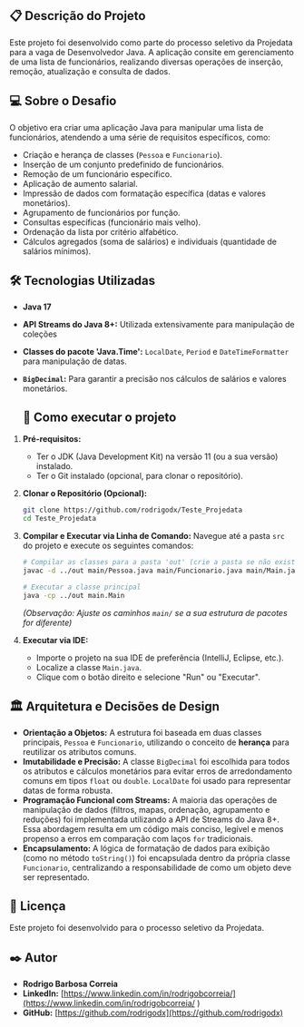 ## 📋 Descrição do Projeto

Este projeto foi desenvolvido como parte do processo seletivo da Projedata para a vaga de Desenvolvedor Java. A aplicação consite em gerenciamento de uma lista de funcionários, realizando diversas operações de inserção, remoção, atualização e consulta de dados.

## 💻 Sobre o Desafio

O objetivo era criar uma aplicação Java para manipular uma lista de funcionários, atendendo a uma série de requisitos específicos, como:
- Criação e herança de classes (`Pessoa` e `Funcionario`).
- Inserção de um conjunto predefinido de funcionários.
- Remoção de um funcionário específico.
- Aplicação de aumento salarial.
- Impressão de dados com formatação específica (datas e valores monetários).
- Agrupamento de funcionários por função.
- Consultas específicas (funcionário mais velho).
- Ordenação da lista por critério alfabético.
- Cálculos agregados (soma de salários) e individuais (quantidade de salários mínimos).

## 🛠️ Tecnologias Utilizadas
- **Java 17**
- **API Streams do Java 8+:** Utilizada extensivamente para manipulação de coleções 
- **Classes do pacote 'Java.Time':** `LocalDate`, `Period` e `DateTimeFormatter` para manipulação de datas.
- **`BigDecimal`:** Para garantir a precisão nos cálculos de salários e valores monetários.

  ## 🚀 Como executar o projeto

1.  **Pré-requisitos:**
    - Ter o JDK (Java Development Kit) na versão 11 (ou a sua versão) instalado.
    - Ter o Git instalado (opcional, para clonar o repositório).

2.  **Clonar o Repositório (Opcional):**
    ```bash
    git clone https://github.com/rodrigodx/Teste_Projedata
    cd Teste_Projedata
    ```

3.  **Compilar e Executar via Linha de Comando:**
    Navegue até a pasta `src` do projeto e execute os seguintes comandos:
    ```bash
    # Compilar as classes para a pasta 'out' (crie a pasta se não existir )
    javac -d ../out main/Pessoa.java main/Funcionario.java main/Main.java

    # Executar a classe principal
    java -cp ../out main.Main
    ```
    *(Observação: Ajuste os caminhos `main/` se a sua estrutura de pacotes for diferente)*

4.  **Executar via IDE:**
    - Importe o projeto na sua IDE de preferência (IntelliJ, Eclipse, etc.).
    - Localize a classe `Main.java`.
    - Clique com o botão direito e selecione "Run" ou "Executar".

## 🏛️ Arquitetura e Decisões de Design

- **Orientação a Objetos:** A estrutura foi baseada em duas classes principais, `Pessoa` e `Funcionario`, utilizando o conceito de **herança** para reutilizar os atributos comuns.
- **Imutabilidade e Precisão:** A classe `BigDecimal` foi escolhida para todos os atributos e cálculos monetários para evitar erros de arredondamento comuns em tipos `float` ou `double`. `LocalDate` foi usado para representar datas de forma robusta.
- **Programação Funcional com Streams:** A maioria das operações de manipulação de dados (filtros, mapas, ordenação, agrupamento e reduções) foi implementada utilizando a API de Streams do Java 8+. Essa abordagem resulta em um código mais conciso, legível e menos propenso a erros em comparação com laços `for` tradicionais.
- **Encapsulamento:** A lógica de formatação de dados para exibição (como no método `toString()`) foi encapsulada dentro da própria classe `Funcionario`, centralizando a responsabilidade de como um objeto deve ser representado.

## 📄 Licença
Este projeto foi desenvolvido para o processo seletivo da Projedata.

## ✒️ Autor

- **Rodrigo Barbosa Correia**
- **LinkedIn:** [https://www.linkedin.com/in/rodrigobcorreia/](https://www.linkedin.com/in/rodrigobcorreia/ )
- **GitHub:** [https://github.com/rodrigodx](https://github.com/rodrigodx)
